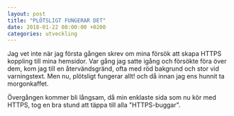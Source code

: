 ```yaml
---
layout: post
title: "PLÖTSLIGT FUNGERAR DET"
date: 2018-01-22 08:00:00 +0200
categories: utveckling
---
```

Jag vet inte när jag första gången skrev om mina försök att skapa HTTPS koppling till mina hemsidor. Var gång jag satte igång och försökte föra över dem, kom jag till en återvändsgränd, ofta med röd bakgrund och stor vid varningstext. Men nu, plötsligt fungerar allt! och då innan jag ens hunnit ta morgonkaffet.

Övergången kommer bli långsam, då min enklaste sida som nu kör med HTTPS, tog en bra stund att täppa till alla "HTTPS-buggar".